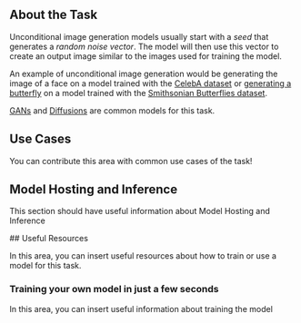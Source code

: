## About the Task

Unconditional image generation models usually start with a *seed* that generates a *random noise vector*. The model will then use this vector to create an output image similar to the images used for training the model. 

An example of unconditional image generation would be generating the image of a face on a model trained with the [CelebA dataset](https://huggingface.co/datasets/huggan/CelebA-HQ) or [generating a butterfly](https://huggingface.co/spaces/huggan/butterfly-gan) on a model trained with the [Smithsonian Butterflies dataset](https://huggingface.co/datasets/ceyda/smithsonian_butterflies).

[GANs](https://en.wikipedia.org/wiki/Generative_adversarial_network) and [Diffusions](https://huggingface.co/docs/diffusers/index) are common models for this task.

## Use Cases

You can contribute this area with common use cases of the task!

## Model Hosting and Inference

This section should have useful information about Model Hosting and Inference

## Useful Resources

In this area, you can insert useful resources about how to train or use a model for this task.

### Training your own model in just a few seconds

In this area, you can insert useful information about training the model